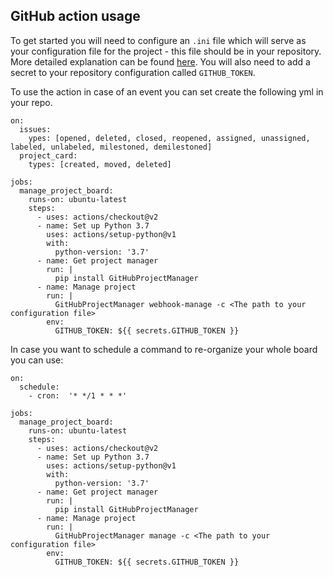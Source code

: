 ## GitHub action usage

To get started you will need to configure an `.ini` file which will serve as your configuration file for the project - this file should be in your repository.
More detailed explanation can be found [here](https://github.com/ronykoz/GitHubProjectManager/blob/master/docs/ini_file.md).
You will also need to add a secret to your repository configuration called `GITHUB_TOKEN`.

To use the action in case of an event you can set create the following yml in your repo.
``` buildoutcfg
on:
  issues:
    ypes: [opened, deleted, closed, reopened, assigned, unassigned, labeled, unlabeled, milestoned, demilestoned]
  project_card:
    types: [created, moved, deleted]

jobs:
  manage_project_board:
    runs-on: ubuntu-latest
    steps:
      - uses: actions/checkout@v2
      - name: Set up Python 3.7
        uses: actions/setup-python@v1
        with:
          python-version: '3.7'
      - name: Get project manager
        run: |
          pip install GitHubProjectManager
      - name: Manage project
        run: |
          GitHubProjectManager webhook-manage -c <The path to your configuration file>
        env:
          GITHUB_TOKEN: ${{ secrets.GITHUB_TOKEN }}
```

In case you want to schedule a command to re-organize your whole board you can use:
``` buildoutcfg
on:
  schedule:
    - cron:  '* */1 * * *'

jobs:
  manage_project_board:
    runs-on: ubuntu-latest
    steps:
      - uses: actions/checkout@v2
      - name: Set up Python 3.7
        uses: actions/setup-python@v1
        with:
          python-version: '3.7'
      - name: Get project manager
        run: |
          pip install GitHubProjectManager
      - name: Manage project
        run: |
          GitHubProjectManager manage -c <The path to your configuration file>
        env:
          GITHUB_TOKEN: ${{ secrets.GITHUB_TOKEN }}
```
